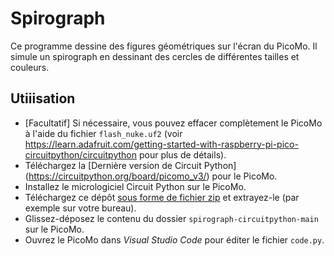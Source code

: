 # Spirograph

Ce programme dessine des figures géométriques sur l'écran du PicoMo. Il
simule un spirograph en dessinant des cercles de différentes tailles et
couleurs.

## Utiiisation

- [Facultatif] Si nécessaire, vous pouvez effacer complètement le PicoMo
  à l'aide du fichier `flash_nuke.uf2` (voir
  https://learn.adafruit.com/getting-started-with-raspberry-pi-pico-circuitpython/circuitpython
  pour plus de détails).
- Téléchargez la [Dernière version de Circuit Python]
  (https://circuitpython.org/board/picomo_v3/) pour le PicoMo.
- Installez le micrologiciel Circuit Python sur le PicoMo.
- Téléchargez ce dépôt [sous forme de fichier
  zip](https://github.com/heia-picomo/spirograph-circuitpython/archive/refs/heads/main.zip)
  et extrayez-le (par exemple sur votre bureau).
- Glissez-déposez le contenu du dossier `spirograph-circuitpython-main` sur
  le PicoMo.
- Ouvrez le PicoMo dans _Visual Studio Code_ pour éditer le fichier
  `code.py`.